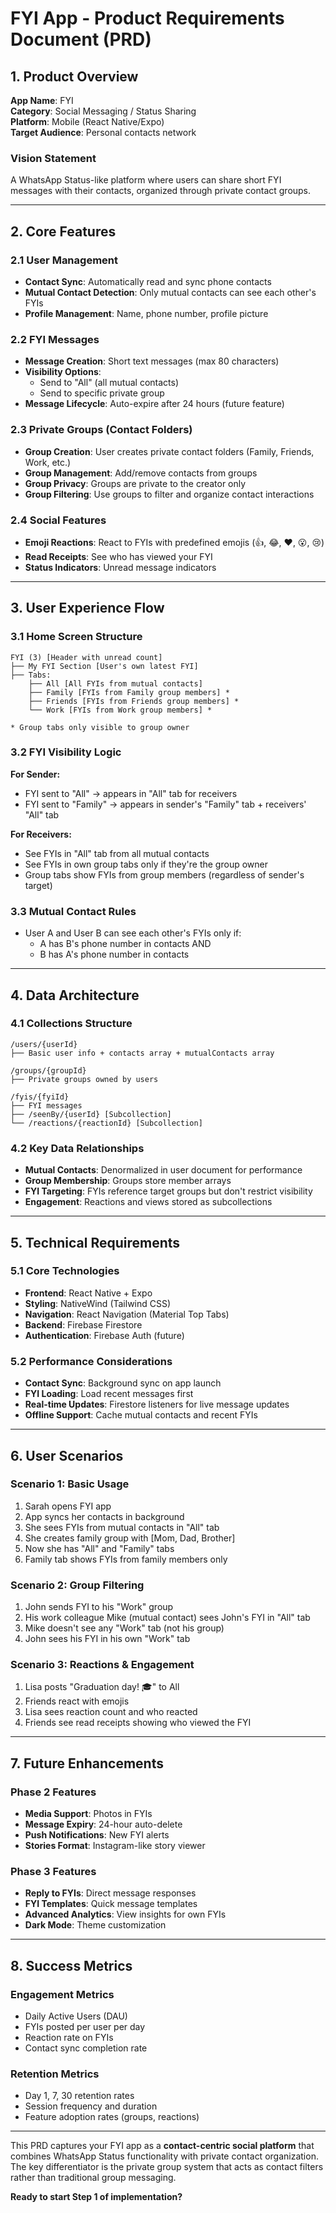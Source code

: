 # FYI App - Product Requirements Document (PRD)

## 1. Product Overview

**App Name**: FYI  
**Category**: Social Messaging / Status Sharing  
**Platform**: Mobile (React Native/Expo)  
**Target Audience**: Personal contacts network  

### Vision Statement
A WhatsApp Status-like platform where users can share short FYI messages with their contacts, organized through private contact groups.

---

## 2. Core Features

### 2.1 User Management
- **Contact Sync**: Automatically read and sync phone contacts
- **Mutual Contact Detection**: Only mutual contacts can see each other's FYIs
- **Profile Management**: Name, phone number, profile picture

### 2.2 FYI Messages
- **Message Creation**: Short text messages (max 80 characters)
- **Visibility Options**: 
  - Send to "All" (all mutual contacts)
  - Send to specific private group
- **Message Lifecycle**: Auto-expire after 24 hours (future feature)

### 2.3 Private Groups (Contact Folders)
- **Group Creation**: User creates private contact folders (Family, Friends, Work, etc.)
- **Group Management**: Add/remove contacts from groups
- **Group Privacy**: Groups are private to the creator only
- **Group Filtering**: Use groups to filter and organize contact interactions

### 2.4 Social Features
- **Emoji Reactions**: React to FYIs with predefined emojis (👍, 😂, ❤️, 😮, 😢)
- **Read Receipts**: See who has viewed your FYI
- **Status Indicators**: Unread message indicators

---

## 3. User Experience Flow

### 3.1 Home Screen Structure
```
FYI (3) [Header with unread count]
├── My FYI Section [User's own latest FYI]
├── Tabs:
    ├── All [All FYIs from mutual contacts]
    ├── Family [FYIs from Family group members] *
    ├── Friends [FYIs from Friends group members] *
    └── Work [FYIs from Work group members] *

* Group tabs only visible to group owner
```

### 3.2 FYI Visibility Logic

**For Sender:**
- FYI sent to "All" → appears in "All" tab for receivers
- FYI sent to "Family" → appears in sender's "Family" tab + receivers' "All" tab

**For Receivers:**
- See FYIs in "All" tab from all mutual contacts
- See FYIs in own group tabs only if they're the group owner
- Group tabs show FYIs from group members (regardless of sender's target)

### 3.3 Mutual Contact Rules
- User A and User B can see each other's FYIs only if:
  - A has B's phone number in contacts AND
  - B has A's phone number in contacts

---

## 4. Data Architecture

### 4.1 Collections Structure
```
/users/{userId}
├── Basic user info + contacts array + mutualContacts array

/groups/{groupId}
├── Private groups owned by users

/fyis/{fyiId}
├── FYI messages
├── /seenBy/{userId} [Subcollection]
└── /reactions/{reactionId} [Subcollection]
```

### 4.2 Key Data Relationships
- **Mutual Contacts**: Denormalized in user document for performance
- **Group Membership**: Groups store member arrays
- **FYI Targeting**: FYIs reference target groups but don't restrict visibility
- **Engagement**: Reactions and views stored as subcollections

---

## 5. Technical Requirements

### 5.1 Core Technologies
- **Frontend**: React Native + Expo
- **Styling**: NativeWind (Tailwind CSS)
- **Navigation**: React Navigation (Material Top Tabs)
- **Backend**: Firebase Firestore
- **Authentication**: Firebase Auth (future)

### 5.2 Performance Considerations
- **Contact Sync**: Background sync on app launch
- **FYI Loading**: Load recent messages first
- **Real-time Updates**: Firestore listeners for live message updates
- **Offline Support**: Cache mutual contacts and recent FYIs

---

## 6. User Scenarios

### Scenario 1: Basic Usage
1. Sarah opens FYI app
2. App syncs her contacts in background
3. She sees FYIs from mutual contacts in "All" tab
4. She creates family group with [Mom, Dad, Brother]
5. Now she has "All" and "Family" tabs
6. Family tab shows FYIs from family members only

### Scenario 2: Group Filtering
1. John sends FYI to his "Work" group
2. His work colleague Mike (mutual contact) sees John's FYI in "All" tab
3. Mike doesn't see any "Work" tab (not his group)
4. John sees his FYI in his own "Work" tab

### Scenario 3: Reactions & Engagement
1. Lisa posts "Graduation day! 🎓" to All
2. Friends react with emojis
3. Lisa sees reaction count and who reacted
4. Friends see read receipts showing who viewed the FYI

---

## 7. Future Enhancements

### Phase 2 Features
- **Media Support**: Photos in FYIs
- **Message Expiry**: 24-hour auto-delete
- **Push Notifications**: New FYI alerts
- **Stories Format**: Instagram-like story viewer

### Phase 3 Features
- **Reply to FYIs**: Direct message responses
- **FYI Templates**: Quick message templates
- **Advanced Analytics**: View insights for own FYIs
- **Dark Mode**: Theme customization

---

## 8. Success Metrics

### Engagement Metrics
- Daily Active Users (DAU)
- FYIs posted per user per day
- Reaction rate on FYIs
- Contact sync completion rate

### Retention Metrics
- Day 1, 7, 30 retention rates
- Session frequency and duration
- Feature adoption rates (groups, reactions)

---

This PRD captures your FYI app as a **contact-centric social platform** that combines WhatsApp Status functionality with private contact organization. The key differentiator is the private group system that acts as contact filters rather than traditional group messaging.

**Ready to start Step 1 of implementation?**